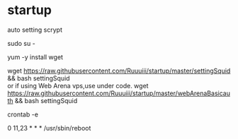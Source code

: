 # startup
auto setting scrypt 

sudo su -

yum -y install wget

wget https://raw.githubusercontent.com/Ruuuiii/startup/master/settingSquid && bash settingSquid \
or if using Web Arena vps,use under code.
wget https://raw.githubusercontent.com/Ruuuiii/startup/master/webArenaBasicauth && bash settingSquid 



crontab -e 

0 11,23 * * * /usr/sbin/reboot
